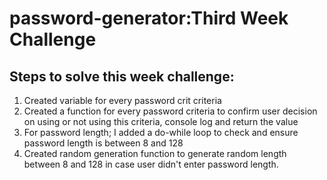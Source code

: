 # password-generator:Third Week Challenge

## Steps to solve this week challenge:
 1. Created variable for every password crit  criteria 
 2. Created a function for every password criteria to confirm user decision on using or not using this criteria, console log and return the value
 3. For password length; I added a do-while loop to check and ensure password length is between 8 and 128
 4. Created random generation function to generate random length between 8 and 128 in case user didn't enter password length.
 
